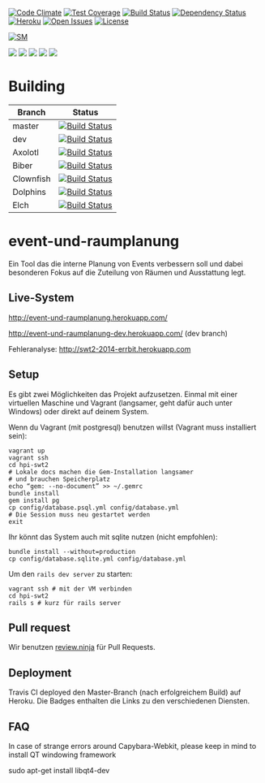 [![Code Climate](https://codeclimate.com/github/hpi-swt2/event-und-raumplanung/badges/gpa.svg)](https://codeclimate.com/github/hpi-swt2/event-und-raumplanung)
[![Test Coverage](https://codeclimate.com/github/hpi-swt2/event-und-raumplanung/badges/coverage.svg)](https://codeclimate.com/github/hpi-swt2/event-und-raumplanung)
[![Build Status](https://travis-ci.org/hpi-swt2/event-und-raumplanung.svg?branch=master)](https://travis-ci.org/hpi-swt2/event-und-raumplanung)
[![Dependency Status](https://gemnasium.com/hpi-swt2/event-und-raumplanung.svg)](https://gemnasium.com/hpi-swt2/event-und-raumplanung)
[![Heroku](https://heroku-badge.herokuapp.com/?app=event-und-raumplanung)](http://event-und-raumplanung.herokuapp.com/)
[![Open Issues](http://img.shields.io/github/issues/hpi-swt2/event-und-raumplanung.svg)](https://github.com/hpi-swt2/event-und-raumplanung/issues?q=is%3Aopen+is%3Aissue)
[![License](http://img.shields.io/badge/license-AGPL-blue.svg)](https://github.com/hpi-swt2/event-und-raumplanung/blob/master/LICENSE)

[![SM](http://imgh.us/sm.svg) ](http://localhost:8000/)

![](http://imgh.us/axolotl.svg) ![](http://imgh.us/biber.svg) ![](http://imgh.us/clown.svg) ![](http://imgh.us/delfin.svg) ![](http://imgh.us/elch.svg)

# Building
Branch      | Status
----------- | ----------
master  | [![Build Status](https://travis-ci.org/hpi-swt2/event-und-raumplanung.svg?branch=master)](https://travis-ci.org/hpi-swt2/event-und-raumplanung)
dev  | [![Build Status](https://travis-ci.org/hpi-swt2/event-und-raumplanung.svg?branch=dev)](https://travis-ci.org/hpi-swt2/event-und-raumplanung)
Axolotl  | [![Build Status](https://travis-ci.org/hpi-swt2/event-und-raumplanung.svg?branch=Axolotl)](https://travis-ci.org/hpi-swt2/event-und-raumplanung)
Biber  | [![Build Status](https://travis-ci.org/hpi-swt2/event-und-raumplanung.svg?branch=Biber)](https://travis-ci.org/hpi-swt2/event-und-raumplanung)
Clownfish  | [![Build Status](https://travis-ci.org/hpi-swt2/event-und-raumplanung.svg?branch=Clownfish)](https://travis-ci.org/hpi-swt2/event-und-raumplanung)
Dolphins  | [![Build Status](https://travis-ci.org/hpi-swt2/event-und-raumplanung.svg?branch=Dolphins)](https://travis-ci.org/hpi-swt2/event-und-raumplanung)
Elch  | [![Build Status](https://travis-ci.org/hpi-swt2/event-und-raumplanung.svg?branch=Elch)](https://travis-ci.org/hpi-swt2/event-und-raumplanung)

event-und-raumplanung
=====================

Ein Tool das die interne Planung von Events verbessern soll und dabei besonderen Fokus auf die Zuteilung von Räumen und Ausstattung legt.

Live-System
-----
http://event-und-raumplanung.herokuapp.com/

http://event-und-raumplanung-dev.herokuapp.com/ (dev branch)

Fehleranalyse:
http://swt2-2014-errbit.herokuapp.com

Setup
-----
Es gibt zwei Möglichkeiten das Projekt aufzusetzen. Einmal mit einer virtuellen Maschine und Vagrant
(langsamer, geht dafür auch unter Windows) oder direkt auf deinem System.

Wenn du Vagrant (mit postgresql) benutzen willst (Vagrant muss installiert sein):

    vagrant up
    vagrant ssh
    cd hpi-swt2
    # Lokale docs machen die Gem-Installation langsamer
    # und brauchen Speicherplatz
    echo “gem: --no-document” >> ~/.gemrc
    bundle install
    gem install pg
    cp config/database.psql.yml config/database.yml
    # Die Session muss neu gestartet werden
    exit

Ihr könnt das System auch mit sqlite nutzen (nicht empfohlen):

    bundle install --without=production
    cp config/database.sqlite.yml config/database.yml

Um den `rails dev server` zu starten:

    vagrant ssh # mit der VM verbinden
    cd hpi-swt2
    rails s # kurz für rails server

Pull request
------------

Wir benutzen [review.ninja](http://app.review.ninja/hpi-swt2/event-und-raumplanung) für Pull Requests.

Deployment
----------

Travis CI deployed den Master-Branch (nach erfolgreichem Build) auf Heroku.
Die Badges enthalten die Links zu den verschiedenen Diensten.

FAQ
----------
In case of strange errors around Capybara-Webkit, please keep in mind to install QT windowing framework

sudo apt-get install libqt4-dev
